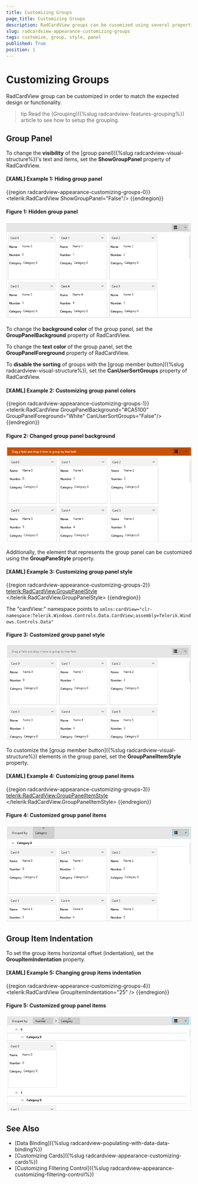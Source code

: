 ```yaml
---
title: Customizing Groups
page_title: Customizing Groups
description: RadCardView groups can be cusomized using several properties of the control.
slug: radcardview-appearance-customizing-groups
tags: customize, group, style, panel
published: True
position: 1
---
```


# Customizing Groups

RadCardView group can be customized in order to match the expected design or functionality.

>tip Read the [Grouping]({%slug radcardview-features-grouping%}) article to see how to setup the grouping.

## Group Panel

To change the __visibility__ of the [group panel]({%slug radcardview-visual-structure%})'s text and items, set the __ShowGroupPanel__ property of RadCardView.

#### __[XAML] Example 1: Hiding group panel__
{{region radcardview-appearance-customizing-groups-0}}
    <telerik:RadCardView ShowGroupPanel="False"/>
{{endregion}}

#### Figure 1: Hidden group panel
![](images/radcardview-appearance-customizing-groups-0.png)

To change the __background color__ of the group panel, set the __GroupPanelBackground__ property of RadCardView.

To change the __text color__ of the group panel, set the __GroupPanelForeground__ property of RadCardView.

To __disable the sorting__ of groups with the [group member button]({%slug radcardview-visual-structure%}), set the __CanUserSortGroups__ property of RadCardView.

#### __[XAML] Example 2: Customizing group panel colors__
{{region radcardview-appearance-customizing-groups-1}}
    <telerik:RadCardView GroupPanelBackground="#CA5100"
						 GroupPanelForeground="White"
                         CanUserSortGroups="False"/>
{{endregion}}

#### Figure 2: Changed group panel background
![](images/radcardview-appearance-customizing-groups-1.png)

Additionally, the element that represents the group panel can be customized using the __GroupPaneStyle__ property.

#### __[XAML] Example 3: Customizing group panel style__
{{region radcardview-appearance-customizing-groups-2}}
	<telerik:RadCardView.GroupPanelStyle>
		<Style TargetType="cardView:CardViewGroupPanel">
			<Setter Property="Height" Value="50" />
			<Setter Property="Opacity" Value="0.5" />
		</Style>
	</telerik:RadCardView.GroupPanelStyle>
{{endregion}}

The "cardView:" namespace points to `xmlns:cardView="clr-namespace:Telerik.Windows.Controls.Data.CardView;assembly=Telerik.Windows.Controls.Data"`

#### Figure 3: Customized group panel style
![](images/radcardview-appearance-customizing-groups-2.png)

To customize the [group member button]({%slug radcardview-visual-structure%}) elements in the group panel, set the __GroupPanelItemStyle__ property.

#### __[XAML] Example 4: Customizing group panel items__
{{region radcardview-appearance-customizing-groups-3}}
	<telerik:RadCardView.GroupPanelItemStyle>
		<Style TargetType="cardView:CardViewGroupPanelItem">
			<Setter Property="Height" Value="50" />
		</Style>
	</telerik:RadCardView.GroupPanelItemStyle>
{{endregion}}

#### Figure 4: Customized group panel items
![](images/radcardview-appearance-customizing-groups-3.png)

## Group Item Indentation

To set the group items horizontal offset (indentation), set the __GroupItemIndentation__ property. 

#### __[XAML] Example 5: Changing group items indentation__
{{region radcardview-appearance-customizing-groups-4}}
	<telerik:RadCardView GroupItemIndentation="25" />
{{endregion}}

#### Figure 5: Customized group panel items
![](images/radcardview-appearance-customizing-groups-4.png)

## See Also  
* [Data Binding]({%slug radcardview-populating-with-data-data-binding%})
* [Customizing Cards]({%slug radcardview-appearance-customizing-cards%}) 
* [Customizing Filtering Control]({%slug radcardview-appearance-customizing-filtering-control%}) 
